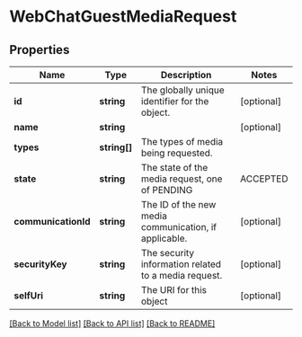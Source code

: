 # WebChatGuestMediaRequest

## Properties
Name | Type | Description | Notes
------------ | ------------- | ------------- | -------------
**id** | **string** | The globally unique identifier for the object. | [optional] 
**name** | **string** |  | [optional] 
**types** | **string[]** | The types of media being requested. | 
**state** | **string** | The state of the media request, one of PENDING|ACCEPTED|DECLINED|TIMEDOUT|CANCELLED|ERRORED. | 
**communicationId** | **string** | The ID of the new media communication, if applicable. | [optional] 
**securityKey** | **string** | The security information related to a media request. | [optional] 
**selfUri** | **string** | The URI for this object | [optional] 

[[Back to Model list]](../README.md#documentation-for-models) [[Back to API list]](../README.md#documentation-for-api-endpoints) [[Back to README]](../README.md)


